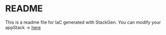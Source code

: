 # README
This is a readme file for IaC generated with StackGen.
You can modify your appStack -> [here](http://demo.cloud.stackgen.com/appstacks/57a76425-eef7-4afe-925a-f3ee4dad7905)
